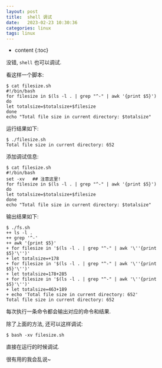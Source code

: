 ```yaml
---
layout: post
title:  shell 调试
date:   2023-02-23 10:30:36
categories: linux
tags: linux
---
```


* content
{:toc}

没错, ``shell`` 也可以调试.

看这样一个脚本:

``` shell
$ cat filesize.sh
#!/bin/bash
for filesize in $(ls -l . | grep "^-" | awk '{print $5}')
do
let totalsize=$totalsize+$filesize
done
echo "Total file size in current directory: $totalsize"
```

运行结果如下:

```
$ ./filesize.sh
Total file size in current directory: 652
```

添加调试信息:

``` shell
$ cat filesize.sh
#!/bin/bash
set -xv   ## 注意这里!
for filesize in $(ls -l . | grep "^-" | awk '{print $5}')
do
let totalsize=$totalsize+$filesize
done
echo "Total file size in current directory: $totalsize"
```

输出结果如下:

``` shell
$ ./fs.sh
++ ls -l .
++ grep '^-'
++ awk '{print $5}'
+ for filesize in '$(ls -l . | grep "^-" | awk '\''{print
$5}'\'')'
+ let totalsize=+178
+ for filesize in '$(ls -l . | grep "^-" | awk '\''{print
$5}'\'')'
+ let totalsize=178+285
+ for filesize in '$(ls -l . | grep "^-" | awk '\''{print
$5}'\'')'
+ let totalsize=463+189
+ echo 'Total file size in current directory: 652'
Total file size in current directory: 652
```
每次执行一条命令都会输出对应的命令和结果.

除了上面的方法, 还可以这样调试:

``$ bash -xv filesize.sh``

直接在运行的时候调试.

很有用的我会乱说~